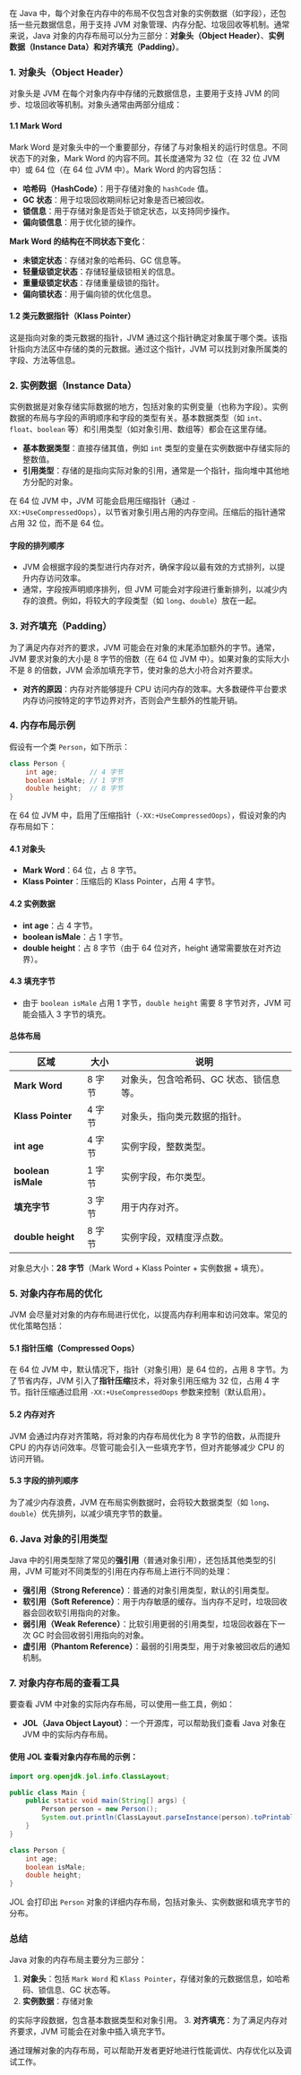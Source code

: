 在 Java 中，每个对象在内存中的布局不仅包含对象的实例数据（如字段），还包括一些元数据信息，用于支持 JVM 对象管理、内存分配、垃圾回收等机制。通常来说，Java 对象的内存布局可以分为三部分：**对象头（Object Header）**、**实例数据（Instance Data）**和**对齐填充（Padding）**。

### 1. **对象头（Object Header）**

对象头是 JVM 在每个对象内存中存储的元数据信息，主要用于支持 JVM 的同步、垃圾回收等机制。对象头通常由两部分组成：

#### 1.1 **Mark Word**
Mark Word 是对象头中的一个重要部分，存储了与对象相关的运行时信息。不同状态下的对象，Mark Word 的内容不同。其长度通常为 32 位（在 32 位 JVM 中）或 64 位（在 64 位 JVM 中）。Mark Word 的内容包括：
- **哈希码（HashCode）**：用于存储对象的 `hashCode` 值。
- **GC 状态**：用于垃圾回收期间标记对象是否已被回收。
- **锁信息**：用于存储对象是否处于锁定状态，以支持同步操作。
- **偏向锁信息**：用于优化锁的操作。

**Mark Word 的结构在不同状态下变化**：
- **未锁定状态**：存储对象的哈希码、GC 信息等。
- **轻量级锁定状态**：存储轻量级锁相关的信息。
- **重量级锁定状态**：存储重量级锁的指针。
- **偏向锁状态**：用于偏向锁的优化信息。

#### 1.2 **类元数据指针（Klass Pointer）**
这是指向对象的类元数据的指针，JVM 通过这个指针确定对象属于哪个类。该指针指向方法区中存储的类的元数据。通过这个指针，JVM 可以找到对象所属类的字段、方法等信息。

### 2. **实例数据（Instance Data）**

实例数据是对象存储实际数据的地方，包括对象的实例变量（也称为字段）。实例数据的布局与字段的声明顺序和字段的类型有关。基本数据类型（如 `int`、`float`、`boolean` 等）和引用类型（如对象引用、数组等）都会在这里存储。

- **基本数据类型**：直接存储其值，例如 `int` 类型的变量在实例数据中存储实际的整数值。
- **引用类型**：存储的是指向实际对象的引用，通常是一个指针，指向堆中其他地方分配的对象。

在 64 位 JVM 中，JVM 可能会启用压缩指针（通过 `-XX:+UseCompressedOops`），以节省对象引用占用的内存空间。压缩后的指针通常占用 32 位，而不是 64 位。

#### 字段的排列顺序
- JVM 会根据字段的类型进行内存对齐，确保字段以最有效的方式排列，以提升内存访问效率。
- 通常，字段按声明顺序排列，但 JVM 可能会对字段进行重新排列，以减少内存的浪费。例如，将较大的字段类型（如 `long`、`double`）放在一起。

### 3. **对齐填充（Padding）**

为了满足内存对齐的要求，JVM 可能会在对象的末尾添加额外的字节。通常，JVM 要求对象的大小是 8 字节的倍数（在 64 位 JVM 中）。如果对象的实际大小不是 8 的倍数，JVM 会添加填充字节，使对象的总大小符合对齐要求。

- **对齐的原因**：内存对齐能够提升 CPU 访问内存的效率。大多数硬件平台要求内存访问按特定的字节边界对齐，否则会产生额外的性能开销。

### 4. **内存布局示例**

假设有一个类 `Person`，如下所示：

```java
class Person {
    int age;        // 4 字节
    boolean isMale; // 1 字节
    double height;  // 8 字节
}
```

在 64 位 JVM 中，启用了压缩指针（`-XX:+UseCompressedOops`），假设对象的内存布局如下：

#### 4.1 对象头
- **Mark Word**：64 位，占 8 字节。
- **Klass Pointer**：压缩后的 Klass Pointer，占用 4 字节。

#### 4.2 实例数据
- **int age**：占 4 字节。
- **boolean isMale**：占 1 字节。
- **double height**：占 8 字节（由于 64 位对齐，height 通常需要放在对齐边界）。

#### 4.3 填充字节
- 由于 `boolean isMale` 占用 1 字节，`double height` 需要 8 字节对齐，JVM 可能会插入 3 字节的填充。

#### 总体布局
| **区域**              | **大小**        | **说明**                               |
|-----------------------|-----------------|----------------------------------------|
| **Mark Word**          | 8 字节          | 对象头，包含哈希码、GC 状态、锁信息等。  |
| **Klass Pointer**      | 4 字节          | 对象头，指向类元数据的指针。            |
| **int age**            | 4 字节          | 实例字段，整数类型。                   |
| **boolean isMale**     | 1 字节          | 实例字段，布尔类型。                   |
| **填充字节**           | 3 字节          | 用于内存对齐。                         |
| **double height**      | 8 字节          | 实例字段，双精度浮点数。               |

对象总大小：**28 字节**（Mark Word + Klass Pointer + 实例数据 + 填充）。

### 5. **对象内存布局的优化**

JVM 会尽量对对象的内存布局进行优化，以提高内存利用率和访问效率。常见的优化策略包括：

#### 5.1 **指针压缩（Compressed Oops）**
在 64 位 JVM 中，默认情况下，指针（对象引用）是 64 位的，占用 8 字节。为了节省内存，JVM 引入了**指针压缩**技术，将对象引用压缩为 32 位，占用 4 字节。指针压缩通过启用 `-XX:+UseCompressedOops` 参数来控制（默认启用）。

#### 5.2 **内存对齐**
JVM 会通过内存对齐策略，将对象的内存布局优化为 8 字节的倍数，从而提升 CPU 的内存访问效率。尽管可能会引入一些填充字节，但对齐能够减少 CPU 的访问开销。

#### 5.3 **字段的排列顺序**
为了减少内存浪费，JVM 在布局实例数据时，会将较大数据类型（如 `long`、`double`）优先排列，以减少填充字节的数量。

### 6. **Java 对象的引用类型**

Java 中的引用类型除了常见的**强引用**（普通对象引用），还包括其他类型的引用，JVM 可能对不同类型的引用在内存布局上进行不同的处理：
- **强引用（Strong Reference）**：普通的对象引用类型，默认的引用类型。
- **软引用（Soft Reference）**：用于内存敏感的缓存。当内存不足时，垃圾回收器会回收软引用指向的对象。
- **弱引用（Weak Reference）**：比软引用更弱的引用类型，垃圾回收器在下一次 GC 时会回收弱引用指向的对象。
- **虚引用（Phantom Reference）**：最弱的引用类型，用于对象被回收后的通知机制。

### 7. **对象内存布局的查看工具**

要查看 JVM 中对象的实际内存布局，可以使用一些工具，例如：
- **JOL（Java Object Layout）**：一个开源库，可以帮助我们查看 Java 对象在 JVM 中的实际内存布局。

#### 使用 JOL 查看对象内存布局的示例：

```java
import org.openjdk.jol.info.ClassLayout;

public class Main {
    public static void main(String[] args) {
        Person person = new Person();
        System.out.println(ClassLayout.parseInstance(person).toPrintable());
    }
}

class Person {
    int age;
    boolean isMale;
    double height;
}
```

JOL 会打印出 `Person` 对象的详细内存布局，包括对象头、实例数据和填充字节的分布。

### 总结

Java 对象的内存布局主要分为三部分：
1. **对象头**：包括 `Mark Word` 和 `Klass Pointer`，存储对象的元数据信息，如哈希码、锁信息、GC 状态等。
2. **实例数据**：存储对象

的实际字段数据，包含基本数据类型和对象引用。
3. **对齐填充**：为了满足内存对齐要求，JVM 可能会在对象中插入填充字节。

通过理解对象的内存布局，可以帮助开发者更好地进行性能调优、内存优化以及调试工作。